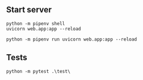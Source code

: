 ## Start server

```
python -m pipenv shell      
uvicorn web.app:app --reload

python -m pipenv run uvicorn web.app:app --reload
```

## Tests

```
python -m pytest .\test\
```